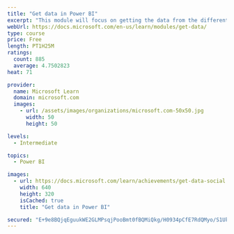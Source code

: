 ```yaml
---
title: "Get data in Power BI"
excerpt: "This module will focus on getting the data from the different data sources and importing it into Power BI by using Power Query."
webUrl: https://docs.microsoft.com/en-us/learn/modules/get-data/
type: course
price: Free
length: PT1H25M
ratings:
  count: 885
  average: 4.7502823
heat: 71

provider:
  name: Microsoft Learn
  domain: microsoft.com
  images:
    - url: /assets/images/organizations/microsoft.com-50x50.jpg
      width: 50
      height: 50

levels:
  - Intermediate

topics:
  - Power BI

images:
  - url: https://docs.microsoft.com/learn/achievements/get-data-social.png
    width: 640
    height: 320
    isCached: true
    title: "Get data in Power BI"

secured: "E+9e8BQjqEguukWE2GLMPsqjPooBmt0fBQMiQkg/H0934pCfE7RdQMyo/S1Ukow0FbiesH1isyBQwfYbkHkR1cJpExuSKv8/U8CZEF0Mk1i4QXu1EUEnW8HOwfNCQs67p2EpyaK/44tf0tcn6FwLtIAMx2fkvFR7ixCKxaK41JPl6rcdTJgVgW73tmTTqoUkT6DCUSEbtXHGYaDcpgf+AXpdmsrCMENdTA7i1rpeNo2T6DRbri8c/WL+jTcxleaGdZYKComn0/a+OrExmEvYuvhjZL98lS1Aq8oYQ+jg90R3u8pmBxFQEZRQOvlX1Wjl7rBonf9xBkyIZ2E9lApA9I1UxfyHAQiyVqHJwCWHNy/qmz+SPwb6y0f20KgQlFMIM1JCQSQEeFy6TKxlS2k98QX76bXu/9kgMvgzey7Qkjo=;19pJ4yKTE9VWJuDmUGrTwQ=="
---
```



